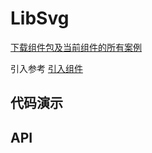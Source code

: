 <script setup>
  import SvgA from './Components/Svg/demo/index-a.vue'
  import SvgB from './Components/Svg/demo/index-b.vue'
</script>

# LibSvg

<ContainerBox title="介绍">
<template #desc>
让 SVG 图标变色，无需使用两张图进行变色
</template>
</ContainerBox>

<ContainerBox title="下载并引入">

[下载组件包及当前组件的所有案例](https://gitee.com/lengyibai/lib3-component-packages/raw/master/Lib/static/LibSvg.zip)

引入参考 [引入组件](/Components/base/start.html)

</ContainerBox>

## 代码演示

<ContainerBox title="图标文件">
<template #desc>

::: tip

注意：`SVG`代码必须删除以下内容 `class="icon"` `width:宽度px` `height:高度px`

并将图标颜色`fill`值更改为`currentColor`

`currentColor`：继承父元素的字体颜色
:::

</template>
<ShowCode>
<template #codes>

```js
export default {
  wzry: `<svg t="1652365555846" viewBox="0 0 1024 1024" version="1.1" xmlns="http://www.w3.org/2000/svg" p-id="1314"><path d="M28.574446 966.827384l268.867636-263.747825-15.514578-18.927785a281.512017 281.512017 0 0 1-62.058312-177.021335c0-158.714132 131.873913-287.872994 293.613388-287.872993a294.311544 294.311544 0 0 1 181.132697 60.817145l18.539921 14.273412 151.111989-148.474511-21.720409-19.160504A511.981072 511.981072 0 0 0 210.94831 93.123927L194.114993 105.070152l7.757289 22.884002-65.936956 65.238801-24.202742-8.222727-11.713506 15.514578a489.872799 489.872799 0 0 0-38.786445 533.779055c6.593696 13.730401 0 81.06367-13.575256 144.052856zM963.793205 291.555379c-6.593696-13.807974 0-81.141243 14.118266-144.130429l19.703514-88.355522-269.876084 263.049669L742.710469 341.357174a280.969007 280.969007 0 0 1 61.437729 177.17648c-0.620583 158.403841-131.873913 287.019692-293.613388 287.019692h-1.08602a293.690961 293.690961 0 0 1-180.589688-62.058312L310.474327 729.221623l-151.810145 147.38849 21.642836 19.238077A509.188448 509.188448 0 0 0 516.818214 1023.998604h2.016895a507.714563 507.714563 0 0 0 292.915232-92.156593l16.678171-11.635934-7.757289-23.271867 66.712685-64.928508 24.202742 8.300299 11.791079-15.514578a490.105517 490.105517 0 0 0 40.648194-533.623909z" fill="currentColor" p-id="1315"></path><path d="M495.640815 442.201931V325.842596a183.227166 183.227166 0 0 0-31.029156 361.412093c10.006903 2.40476 31.029156 37.622852 31.029156 37.622852V575.86002a67.953851 67.953851 0 0 1 0-133.502944zM544.8996 576.558176l0.853302 116.359334A183.149593 183.149593 0 0 0 574.222152 331.272698c-10.084476-2.327187-31.029156-37.390133-31.029155-37.390132l1.163593 149.095094a67.953851 67.953851 0 0 1 1.008448 133.580516z" fill="currentColor" p-id="1316"></path></svg>`,
};
```

</template>
</ShowCode>
</ContainerBox>

<ContainerBox title="基础用法">
<div class="demoBox">
<SvgA />
</div>

<ShowCode>
<template #codes>

```vue
<template>
  <div class="demo">
    按下
    <LibSvg
      :svg="icon.wzry"
      color="#ffad31"
      enter-color="#4834d4"
      down-color="#c23616"
      size="10vw"
      left="0.5em"
      right="0.5em"
    />变色
  </div>
</template>
<script setup lang="ts">
import icon from './svg/icon.js';
</script>
<style scoped>
.demo {
  display: flex;
  justify-content: center;
  align-items: center;
  width: 100%;
  font-size: 4vw;
}
</style>
```

</template>
</ShowCode>
</ContainerBox>

<ContainerBox title="自定义样式">
<div class="demoBox">
<SvgB />
</div>

<ShowCode>
<template #codes>

```vue
<template>
  <div class="demo">
    按下
    <LibSvg
      :svg="icon.wzry"
      color="#ffad31"
      enter-color="#4834d4"
      down-color="#c23616"
      size="10vw"
      left="0.5em"
      right="0.5em"
      :downFn="downFn"
      :upFn="upFn"
    />动画
  </div>
</template>
<script setup lang="ts">
import icon from './svg/icon.js';

const downFn = (el: HTMLElement | undefined) => {
  el!.style.transition = 'all 0.25s';
  el!.style.transform = 'rotate(360deg) scale(0.75)';
};

const upFn = (el: HTMLElement | undefined) => {
  el!.style.transition = 'all 1s';
  el!.style.transform = 'rotate(0deg) scale(1)';
};
</script>
<style scoped>
.demo {
  display: flex;
  justify-content: center;
  align-items: center;
  width: 100%;
  font-size: 4vw;
}
</style>
```

</template>
</ShowCode>
</ContainerBox>

## API

<ContainerBox title="Props">
<template #desc>

| 参数                        | 说明                                 | 类型     | 默认值 |
| --------------------------- | ------------------------------------ | -------- | ------ |
| svg                         | SVG 代码                             | 未知     | -      |
| color                       | 图标颜色                             | String   | #000   |
| enterColor                  | 悬浮颜色                             | String   | -      |
| downColor                   | 按下颜色                             | String   | -      |
| title                       | 悬浮提示                             | String   | -      |
| size                        | 图标大小                             | String   | 25px   |
| top \|left \|bottom \|right | 图标外边距                           | String   | 0px    |
| downFn                      | 按下函数，回调参数：el(被按下的元素) | Function | -      |
| upFn                        | 抬起函数，回调参数：el(被抬起的元素) | Function | -      |

</template>
</ContainerBox>
